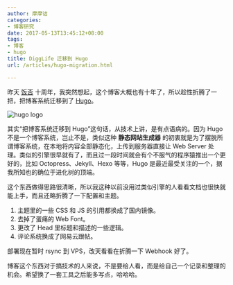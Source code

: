 ```yaml
---
author: 摩摩诘
categories:
- 博客研究
date: 2017-05-13T13:45:12+08:00
tags:
- 博客
- hugo
title: DiggLife 迁移到 Hugo
url: /articles/hugo-migration.html

---
```


昨天 [饭否][1] 十周年，我突然想起，这个博客大概也有十年了，所以趁性折腾了一把，把博客系统迁移到了 [Hugo][2]。

<!--more-->

![hugo logo](/wp-content/uploads/hugo.png)

其实“把博客系统迁移到 Hugo”这句话，从技术上讲，是有点语病的。因为 Hugo 不是一个博客系统，岂止不是，类似这种 **静态网站生成器** 的初衷就是为了摆脱所谓博客系统，在本地将内容全部静态化，上传到服务器直接让 Web Server 处理。类似的引擎很早就有了，而且过一段时间就会有个不服气的程序猿推出一个更好的，比如 Octopress、Jekyll、Hexo 等等，Hugo 是最近最受关注的一个，据我所知也的确位于进化树的顶端。

这个东西做得思路很清晰，所以我这种以前没用过类似引擎的人看看文档也很快就能上手，而且还略折腾了一下配置和主题。

1. 主题里的一些 CSS 和 JS 的引用都换成了国内镜像。
2. 去掉了蛋痛的 Web Font。
3. 更改了 Head 里标题和描述的一些逻辑。
3. 评论系统换成了网易云跟帖。

部署现在暂时 rsync 到 VPS，改天看看在折腾一下 Webhook 好了。

博客这个东西对于搞技术的人来说，不是要给人看，而是给自己一个记录和整理的机会。希望换了一套工具之后能多写点，哈哈哈。

[1]:http://fanfou.com/momojie
[2]:https://gohugo.io
